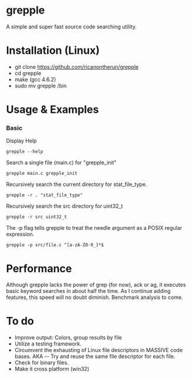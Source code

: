 # grepple
A simple and super fast source code searching utility.

# Installation (Linux)
* git clone https://github.com/ricanontherun/grepple
* cd grepple
* make (gcc 4.6.2)
* sudo mv grepple /bin

# Usage & Examples

### Basic

Display Help

`grepple --help`

Search a single file (main.c) for "grepple_init"

`grepple main.c grepple_init`

Recursively search the current directory for stat_file_type.

`grepple -r . "stat_file_type"`

Recursively search the src directory for uint32_t

`grepple -r src uint32_t`

The -p flag tells grepple to treat the needle argument as a POSIX regular expression.

`grepple -p src/file.c ^[a-zA-Z0-9_]*$`

# Performance
Although grepple lacks the power of grep (for now), ack or ag, it executes basic keyword searches in about half the time. As I continue adding features, this speed will no doubt diminish. Benchmark analysis to come.

# To do
* Improve output: Colors, group results by file
* Utilize a testing framework.
* Circumvent the exhausting of Linux file descriptors in MASSIVE code bases. AKA -- Try and reuse the same file     descriptor for each file.
* Check for binary files.
* Make it cross platform (win32)
